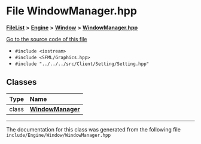 

# File WindowManager.hpp



[**FileList**](files.md) **>** [**Engine**](dir_7dd3fffce23fd825de4eb623b113c1bd.md) **>** [**Window**](dir_9e6b83ddf0d374080d4a6053f7ebb47f.md) **>** [**WindowManager.hpp**](WindowManager_8hpp.md)

[Go to the source code of this file](WindowManager_8hpp_source.md)



* `#include <iostream>`
* `#include <SFML/Graphics.hpp>`
* `#include "../../../src/Client/Setting/Setting.hpp"`















## Classes

| Type | Name |
| ---: | :--- |
| class | [**WindowManager**](classWindowManager.md) <br> |



















































------------------------------
The documentation for this class was generated from the following file `include/Engine/Window/WindowManager.hpp`

